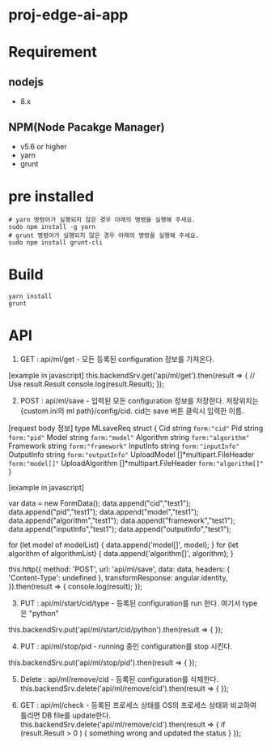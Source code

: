 # proj-edge-ai-app

# Requirement
## nodejs
- 8.x
## NPM(Node Pacakge Manager)
- v5.6 or higher
- yarn
- grunt

# pre installed
```
# yarn 명령어가 실행되지 않은 경우 아래의 명령을 실행해 주세요.
sudo npm install -g yarn
# grunt 명령어가 실행되지 않은 경우 아래의 명령을 실행해 주세요.
sudo npm install grunt-cli
```
# Build
```
yarn install
grunt
```
# API
1. GET : api/ml/get - 모든 등록된 configuration 정보를 가져온다.

[example in javascript]
this.backendSrv.get('api/ml/get').then(result => {
      // Use result.Result
      console.log(result.Result);
});

2. POST : api/ml/save - 입력된 모든 configuration 정보를 저장한다. 
                 저장위치는 {custom.ini의 ml path}/config/cid.
                 cid는 save 버튼 클릭시 입력한 이름.
                 
[request body 정보]
type MLsaveReq struct {
	Cid         string  `form:"cid"`
	Pid         string  `form:"pid"`
	Model       string  `form:"model"`
	Algorithm   string  `form:"algorithm"`
	Framework   string  `form:"framework"`
	InputInfo   string  `form:"inputInfo"`
	OutputInfo  string  `form:"outputInfo"`
	UploadModel []*multipart.FileHeader `form:"model[]"`
	UploadAlgorithm []*multipart.FileHeader `form:"algorithm[]"`
}

[example in javascript]

var data = new FormData();
data.append("cid","test1");
data.append("pid","test1");
data.append("model","test1");
data.append("algorithm","test1");
data.append("framework","test1");
data.append("inputInfo","test1");
data.append("outputInfo","test1");

for (let model of modelList) {
  data.append('model[]', model);
}
for (let algorithm of algorithmList) {
  data.append('algorithm[]', algorithm);
}

this.http({
  method: 'POST',
  url: 'api/ml/save',
  data: data,
  headers: { 'Content-Type': undefined },
  transformResponse: angular.identity,
}).then(result => {
  console.log(result);
});

3. PUT : api/ml/start/cid/type - 등록된 configuration를 run 한다. 
                                 여기서 type은 "python"
         
this.backendSrv.put('api/ml/start/cid/python').then(result => {
});

4. PUT : api/ml/stop/pid - running 중인 configuration를 stop 시킨다.

this.backendSrv.put('api/ml/stop/pid').then(result => {
});

5. Delete : api/ml/remove/cid - 등록된 configuration를 삭제한다.
this.backendSrv.delete('api/ml/remove/cid').then(result => {
});

6. GET : api/ml/check - 등록된 프로세스 상태를 OS의 프로세스 상태와 비교하여 틀리면 DB file를 update한다.
this.backendSrv.delete('api/ml/remove/cid').then(result => {
  if (result.Result > 0 ) {
      something wrong and updated the status
  }
});

















             
